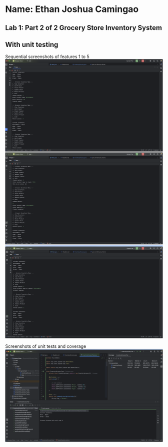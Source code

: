 # Name: Ethan Joshua Camingao
## Lab 1: Part 2 of 2 Grocery Store Inventory System
## With unit testing

Sequential screenshots of features 1 to 5
<img src="https://github.com/ethan-josh/FECP-Java-Session3-Grocery-Store/blob/main/screenshot-grocery-1.png"/>
<img src="https://github.com/ethan-josh/FECP-Java-Session3-Grocery-Store/blob/main/screenshot-grocery-2.png"/>
<img src="https://github.com/ethan-josh/FECP-Java-Session3-Grocery-Store/blob/main/screenshot-grocery-3.png"/>

Screenshots of unit tests and coverage
<img src="https://github.com/ethan-josh/FECP-Java-Session3-Grocery-Store/blob/main/screenshot-test.png"/>